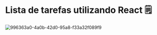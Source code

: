 # Lista de tarefas utilizando React 🗒️


![996363a0-4a0b-42d0-95a8-f33a32f089f9](https://user-images.githubusercontent.com/101658821/179370857-6922f722-1615-4592-95ef-26453656666d.jpg)

